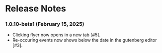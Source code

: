 # Release Notes

### 1.0.10-beta1 (February 15, 2025)
* Clicking flyer now opens in a new tab [#5].
* Re-occuring events now shows below the date in the gutenberg editor [#3].
